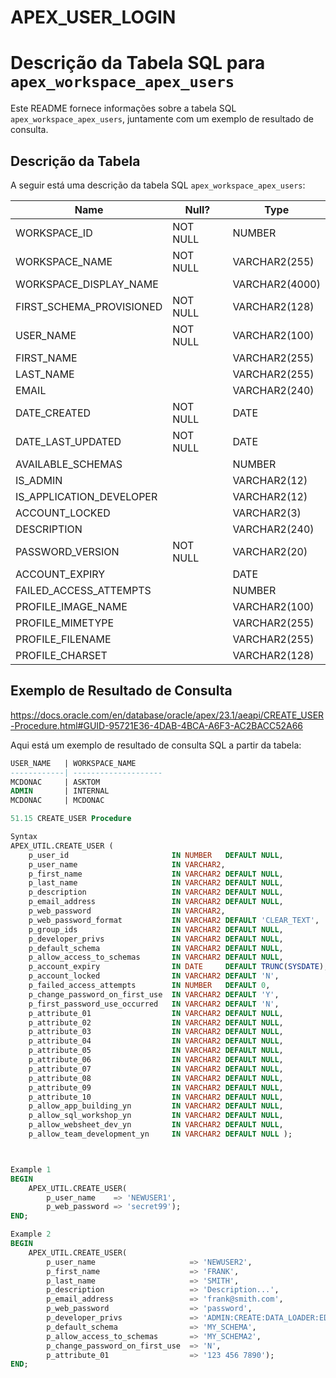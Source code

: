 # APEX_USER_LOGIN


# Descrição da Tabela SQL para `apex_workspace_apex_users`

Este README fornece informações sobre a tabela SQL `apex_workspace_apex_users`, juntamente com um exemplo de resultado de consulta.

## Descrição da Tabela

A seguir está uma descrição da tabela SQL `apex_workspace_apex_users`:

| Name                  | Null?    | Type                  |
|-----------------------| -------- | ----------------------|
| WORKSPACE_ID          | NOT NULL | NUMBER                |
| WORKSPACE_NAME        | NOT NULL | VARCHAR2(255)        |
| WORKSPACE_DISPLAY_NAME|          | VARCHAR2(4000)       |
| FIRST_SCHEMA_PROVISIONED | NOT NULL | VARCHAR2(128)   |
| USER_NAME             | NOT NULL | VARCHAR2(100)        |
| FIRST_NAME            |          | VARCHAR2(255)        |
| LAST_NAME             |          | VARCHAR2(255)        |
| EMAIL                 |          | VARCHAR2(240)        |
| DATE_CREATED          | NOT NULL | DATE                  |
| DATE_LAST_UPDATED     | NOT NULL | DATE                  |
| AVAILABLE_SCHEMAS     |          | NUMBER                |
| IS_ADMIN              |          | VARCHAR2(12)          |
| IS_APPLICATION_DEVELOPER |      | VARCHAR2(12)       |
| ACCOUNT_LOCKED        |          | VARCHAR2(3)           |
| DESCRIPTION           |          | VARCHAR2(240)         |
| PASSWORD_VERSION      | NOT NULL | VARCHAR2(20)          |
| ACCOUNT_EXPIRY        |          | DATE                  |
| FAILED_ACCESS_ATTEMPTS |         | NUMBER                |
| PROFILE_IMAGE_NAME    |          | VARCHAR2(100)         |
| PROFILE_MIMETYPE      |          | VARCHAR2(255)         |
| PROFILE_FILENAME      |          | VARCHAR2(255)         |
| PROFILE_CHARSET       |          | VARCHAR2(128)         |

## Exemplo de Resultado de Consulta
https://docs.oracle.com/en/database/oracle/apex/23.1/aeapi/CREATE_USER-Procedure.html#GUID-95721E36-4DAB-4BCA-A6F3-AC2BACC52A66

Aqui está um exemplo de resultado de consulta SQL a partir da tabela:

```sql
USER_NAME   | WORKSPACE_NAME
------------| --------------------
MCDONAC     | ASKTOM
ADMIN       | INTERNAL
MCDONAC     | MCDONAC

51.15 CREATE_USER Procedure

Syntax
APEX_UTIL.CREATE_USER (
    p_user_id                       IN NUMBER   DEFAULT NULL,
    p_user_name                     IN VARCHAR2,
    p_first_name                    IN VARCHAR2 DEFAULT NULL,
    p_last_name                     IN VARCHAR2 DEFAULT NULL,
    p_description                   IN VARCHAR2 DEFAULT NULL,
    p_email_address                 IN VARCHAR2 DEFAULT NULL,
    p_web_password                  IN VARCHAR2,
    p_web_password_format           IN VARCHAR2 DEFAULT 'CLEAR_TEXT',
    p_group_ids                     IN VARCHAR2 DEFAULT NULL,
    p_developer_privs               IN VARCHAR2 DEFAULT NULL,
    p_default_schema                IN VARCHAR2 DEFAULT NULL,
    p_allow_access_to_schemas       IN VARCHAR2 DEFAULT NULL,
    p_account_expiry                IN DATE     DEFAULT TRUNC(SYSDATE),
    p_account_locked                IN VARCHAR2 DEFAULT 'N',
    p_failed_access_attempts        IN NUMBER   DEFAULT 0,
    p_change_password_on_first_use  IN VARCHAR2 DEFAULT 'Y',
    p_first_password_use_occurred   IN VARCHAR2 DEFAULT 'N',
    p_attribute_01                  IN VARCHAR2 DEFAULT NULL,
    p_attribute_02                  IN VARCHAR2 DEFAULT NULL,
    p_attribute_03                  IN VARCHAR2 DEFAULT NULL,
    p_attribute_04                  IN VARCHAR2 DEFAULT NULL,
    p_attribute_05                  IN VARCHAR2 DEFAULT NULL,
    p_attribute_06                  IN VARCHAR2 DEFAULT NULL,
    p_attribute_07                  IN VARCHAR2 DEFAULT NULL,
    p_attribute_08                  IN VARCHAR2 DEFAULT NULL,
    p_attribute_09                  IN VARCHAR2 DEFAULT NULL,
    p_attribute_10                  IN VARCHAR2 DEFAULT NULL,
    p_allow_app_building_yn         IN VARCHAR2 DEFAULT NULL,
    p_allow_sql_workshop_yn         IN VARCHAR2 DEFAULT NULL,
    p_allow_websheet_dev_yn         IN VARCHAR2 DEFAULT NULL,
    p_allow_team_development_yn     IN VARCHAR2 DEFAULT NULL );



Example 1
BEGIN
    APEX_UTIL.CREATE_USER(
        p_user_name    => 'NEWUSER1',
        p_web_password => 'secret99');
END;

Example 2
BEGIN
    APEX_UTIL.CREATE_USER(
        p_user_name                     => 'NEWUSER2',
        p_first_name                    => 'FRANK',
        p_last_name                     => 'SMITH',
        p_description                   => 'Description...',
        p_email_address                 => 'frank@smith.com',
        p_web_password                  => 'password',
        p_developer_privs               => 'ADMIN:CREATE:DATA_LOADER:EDIT:HELP:MONITOR:SQL',
        p_default_schema                => 'MY_SCHEMA',
        p_allow_access_to_schemas       => 'MY_SCHEMA2',
        p_change_password_on_first_use  => 'N',
        p_attribute_01                  => '123 456 7890');
END;

